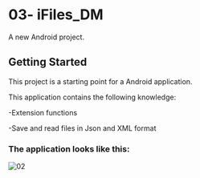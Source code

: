 # 03- iFiles_DM

A new Android project.

## Getting Started

This project is a starting point for a Android application.

This application contains the following knowledge:

-Extension functions

-Save and read files in Json and XML format

### The application looks like this:

![02](https://github.com/user-attachments/assets/6261775a-afbd-44f4-8fd4-785fdd10a154)

